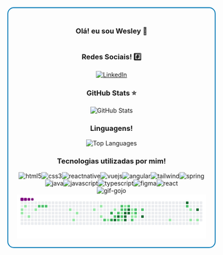 <div style="border: 2px solid #0077B5; border-radius: 15px; padding: 20px; margin: 10px; display: flex; flex-direction: column; align-items: center; justify-content: center;">
    <h3>Olá! eu sou Wesley 👋</h3>
    <h3>Redes Sociais! #️⃣</h3>
    <a href="https://www.linkedin.com/in/wesley-diorrani-ferreira-21492328b/">
        <img src="https://img.shields.io/badge/LinkedIn-0077B5?style=for-the-badge&logo=linkedin&logoColor=white" alt="LinkedIn">
    </a>
    <h3>GitHub Stats ⭐</h3>
    <img src="https://github-readme-stats.vercel.app/api?username=WesleyDIO&show_icons=true&theme=tokyonight" alt="GitHub Stats">
    <h3>Linguagens!</h3>
    <img src="https://github-readme-stats.vercel.app/api/top-langs/?username=WesleyDIO&layout=compact" alt="Top Languages">
    <h3>Tecnologias utilizadas por mim!</h3>
    <div style="display: flex; flex-wrap: wrap; justify-content: center;">
        <img alt="html5" src="https://img.shields.io/badge/HTML5-E34F26?style=for-the-badge&logo=html5&logoColor=white">
        <img alt="css3" src="https://img.shields.io/badge/CSS3-1572B6?style=for-the-badge&logo=css3&logoColor=white">
        <img alt="reactnative" src="https://img.shields.io/badge/React_Native-20232A?style=for-the-badge&logo=react&logoColor=61DAFB">
        <img alt="vuejs" src="https://img.shields.io/badge/Vue.js-35495E?style=for-the-badge&logo=vue.js&logoColor=4FC08D">
        <img alt="angular" src="https://img.shields.io/badge/Angular-DD0031?style=for-the-badge&logo=angular&logoColor=white">
        <img alt="tailwind" src="https://img.shields.io/badge/Tailwind_CSS-38B2AC?style=for-the-badge&logo=tailwind-css&logoColor=white">
        <img alt="spring" src="https://img.shields.io/badge/Spring-6DB33F?style=for-the-badge&logo=spring&logoColor=white">
        <img alt="java" src="https://img.shields.io/badge/Java-ED8B00?style=for-the-badge&logo=openjdk&logoColor=white">
        <img alt="javascript" src="https://img.shields.io/badge/JavaScript-F7DF1E?style=for-the-badge&logo=javascript&logoColor=black">
        <img alt="typescript" src="https://img.shields.io/badge/TypeScript-007ACC?style=for-the-badge&logo=typescript&logoColor=white">
        <img alt="figma" src="https://img.shields.io/badge/figma-%23F24E1E.svg?style=for-the-badge&logo=figma&logoColor=white">
        <img alt="react" src="https://img.shields.io/badge/react-%2320232a.svg?style=for-the-badge&logo=react&logoColor=%2361DAFB">
    </div>
    <div>
        <img alt="gif-gojo" src="file:///C:/Users/wesle/Downloads/gif%20gojo.gif">
    </div>
    <img src="https://github.com/WesleyDIO/WesleyDIO/blob/output/github-contribution-grid-snake.gif" alt="snake gif">
</div>
